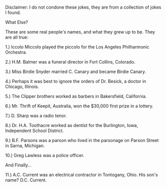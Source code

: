 Disclaimer: I do not condone these jokes, they are from a collection of jokes I found.

What Else?

These are some real people's names, and what they grew up to be. They are all true:

1.) Iccolo Miccolo played the piccolo for the Los Angeles Philharmonic Orchestra.

2.) H.M. Balmer was a funeral director in Fort Collins, Colorado.

3.) Miss Birdie Snyder married C. Canary and became Birdie Canary.

4.) Perhaps it was best to ignore the orders of Dr. Besick, a doctor in Chicago, Illinois.

5.) The Clipper brothers worked as barbers in Bakersfield, California.

6.) Mr. Thrift of Keepit, Australia, won the $30,000 first prize in a lottery.

7.) D. Sharp was a radio tenor.

8.) Dr. H.A. Toothacre worked as dentist for the Burlington, Iowa, Independent School District.

9.) B.F. Parsons was a parson who lived in the parsonage on Parson Street in Sarna, Michigan.

10.) Greg Lawless was a police officer.

And Finally...

11.) A.C. Current was an electrical contractor in Tontogany, Ohio.  His son's name? D.C. Current.

